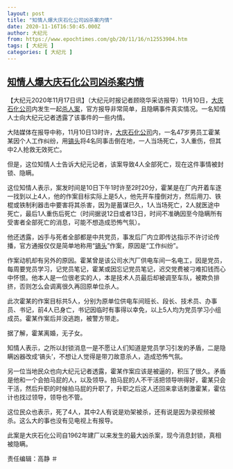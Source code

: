 ```yaml
---
layout: post
title: "知情人爆大庆石化公司凶杀案内情"
date: 2020-11-16T16:50:45.000Z
author: 大纪元
from: https://www.epochtimes.com/gb/20/11/16/n12553904.htm
tags: [ 大纪元 ]
categories: [ 大纪元 ]
---
```

<!--1605545445000-->
[知情人爆大庆石化公司凶杀案内情](https://www.epochtimes.com/gb/20/11/16/n12553904.htm)
------

<div>
<p>【大纪元2020年11月17日讯】（大纪元时报记者顾晓华采访报导）11月10日，<a href="https://www.epochtimes.com/gb/tag/%E5%A4%A7%E5%BA%86%E7%9F%B3%E5%8C%96%E5%85%AC%E5%8F%B8.html">大庆石化公司</a>内发生一起<a href="https://www.epochtimes.com/gb/tag/%E6%9D%80%E4%BA%BA%E6%A1%88.html">杀人案</a>，官方报导非常简单，且隐瞒事件真实情况。一名知情人士向大纪元记者透露了该事件的一些内情。</p><p>大陆媒体在报导中称，11月10日13时许，<a href="https://www.epochtimes.com/gb/tag/%E5%A4%A7%E5%BA%86%E7%9F%B3%E5%8C%96%E5%85%AC%E5%8F%B8.html">大庆石化公司</a>内，一名47岁男员工霍某某因个人工作纠纷，用<a href="https://www.epochtimes.com/gb/tag/%E9%95%90%E5%A4%B4.html">镐头</a>将4名同事击倒在地，一人当场死亡，3人重伤，但其中2人抢救无效死亡。</p><p>但是，这位知情人士告诉大纪元记者，该案导致4人全部死亡，现在这件事情被封锁、隐瞒。</p><p>这位知情人表示，案发时间是10日下午1时许至2时20分，霍某是在厂内开着车逐一找到以上4人，他的作案目标实际上是5人，他先开车撞倒对方，然后用刀、铁棍或铁制利器击中要害将其杀害，因为是蓄谋已久，1人当场死亡，2人就医途中死亡，最后1人重伤后死亡（时间据说12日或者13日，时间不准确因至今隐瞒所有受害者全部死亡的消息，可能不想造成恐怖气氛）。</p><p>他还透露，凶手与死者全部都是中共党员，事发后厂内立即传达指示不许讨论传播，官方通报仅仅是简单地称用“<a href="https://www.epochtimes.com/gb/tag/%E9%95%90%E5%A4%B4.html">镐头</a>”作案，原因是“工作纠纷”。</p><p>作案动机却有另外的原因。霍某曾是该公司水汽厂供电车间一名电工，因是党员，每周要党员学习，记党员笔记，霍某或因忘记党员笔记，迟交党费被刁难扣钱而心中怀恨。他本人是一位很老实的人，本是技术人员最后却被调至车队，被欺负排挤，否则怎么会调离很久再回原单位杀人。</p><p>此次霍某的作案目标共5人，分别为原单位供电车间班长、段长、技术员、办事员、书记，前4人已身亡，书记因临时有事得以幸免，以上5人均为党员学习小组成员。霍某作案后并没逃跑，被警方带走。</p><p>据了解，霍某离婚，无子女。</p><p>知情人表示，之所以封锁消息一是不愿让人们知道是党员学习引发的矛盾，二是隐瞒凶器改成‘镐头’，不想让人觉得是带刀故意杀人，造成恐怖气氛。</p><p>另一位当地民众也向大纪元记者透露，霍某作案应该是被逼的，积压了很久。矛盾是他和一个会拍马屁的人，以及领导。拍马屁的人不干活把领导哄得好，霍某只会干活，然后升职的时候拍马屁的升职了，升职之后这人还回来拿话刺激霍某，霍估计也找过领导，领导也不管。</p><p>这位民众也表示，死了4人，其中2人有说是劝架被杀，还有说是因为录视频被杀。这么大的事也没有见电视上有报导。</p><p>此案是大庆石化公司自1962年建厂以来发生的最大凶杀案，现今消息封锁，真相被隐瞒。</p><p>责任编辑：高静 ＃</p>
</div>
